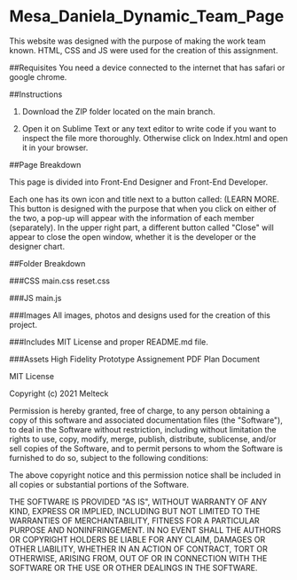 # Mesa_Daniela_Dynamic_Team_Page
This website was designed with the purpose of making the work team known. HTML, CSS and JS were used for the creation of this assignment.

##Requisites
You need a device connected to the internet that has safari or google chrome.

##Instructions
1. Download the ZIP folder located on the main branch.

3. Open it on Sublime Text or any text editor to write code if you want to inspect the file more thoroughly. Otherwise click on Index.html and open it in your browser.

##Page Breakdown

This page is divided into Front-End Designer and Front-End Developer. 

Each one has its own icon and title next to a button called: (LEARN MORE. This button is designed with the purpose that when you click on either of the two, a pop-up will appear with the information of each member (separately). In the upper right part, a different button called "Close" will appear to close the open window, whether it is the developer or the designer chart.

##Folder Breakdown

###CSS
main.css 
reset.css

###JS
main.js 

###Images
All images, photos and designs used for the creation of this project.

###Includes
MIT License and proper README.md file.

###Assets
High Fidelity Prototype
Assignement PDF
Plan Document

MIT License

Copyright (c) 2021 Melteck

Permission is hereby granted, free of charge, to any person obtaining a copy
of this software and associated documentation files (the "Software"), to deal
in the Software without restriction, including without limitation the rights
to use, copy, modify, merge, publish, distribute, sublicense, and/or sell
copies of the Software, and to permit persons to whom the Software is
furnished to do so, subject to the following conditions:

The above copyright notice and this permission notice shall be included in all
copies or substantial portions of the Software.

THE SOFTWARE IS PROVIDED "AS IS", WITHOUT WARRANTY OF ANY KIND, EXPRESS OR
IMPLIED, INCLUDING BUT NOT LIMITED TO THE WARRANTIES OF MERCHANTABILITY,
FITNESS FOR A PARTICULAR PURPOSE AND NONINFRINGEMENT. IN NO EVENT SHALL THE
AUTHORS OR COPYRIGHT HOLDERS BE LIABLE FOR ANY CLAIM, DAMAGES OR OTHER
LIABILITY, WHETHER IN AN ACTION OF CONTRACT, TORT OR OTHERWISE, ARISING FROM,
OUT OF OR IN CONNECTION WITH THE SOFTWARE OR THE USE OR OTHER DEALINGS IN THE
SOFTWARE.


